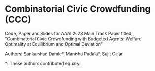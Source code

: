 # Combinatorial Civic Crowdfunding (CCC)
Code, Paper and Slides for AAAI 2023 Main Track Paper titled, "Combinatorial Civic Crowdfunding with Budgeted Agents: Welfare Optimality at Equilibrium and Optimal Deviation"

Authors: Sankarshan Damle*, Manisha Padala*, Sujit Gujar

*: These authors contributed equally.
